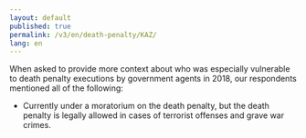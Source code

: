 ```yaml
---
layout: default
published: true
permalink: /v3/en/death-penalty/KAZ/
lang: en
---
```


When asked to provide more context about who was especially vulnerable to death penalty executions by government agents in 2018, our respondents mentioned all of the following:
-	Currently under a moratorium on the death penalty, but the death penalty is legally allowed in cases of terrorist offenses and grave war crimes.

